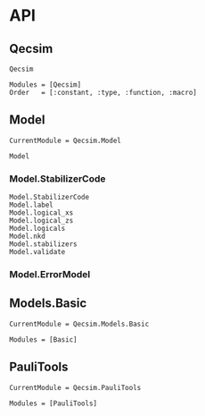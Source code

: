 # API

## Qecsim
```@docs
Qecsim
```
```@autodocs
Modules = [Qecsim]
Order   = [:constant, :type, :function, :macro]
```

## Model
```@meta
CurrentModule = Qecsim.Model
```
```@docs
Model
```
### Model.StabilizerCode
```@docs
Model.StabilizerCode
Model.label
Model.logical_xs
Model.logical_zs
Model.logicals
Model.nkd
Model.stabilizers
Model.validate
```
### Model.ErrorModel

## Models.Basic
```@meta
CurrentModule = Qecsim.Models.Basic
```
```@autodocs
Modules = [Basic]
```

## PauliTools
```@meta
CurrentModule = Qecsim.PauliTools
```
```@autodocs
Modules = [PauliTools]
```
